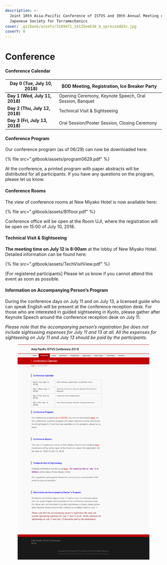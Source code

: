 ```yaml
---
description: >-
  Joint 10th Asia-Pacific Conference of ISTVS and 39th Annual Meeting of
  Japanese Society for Terramechanics
cover: .gitbook/assets/5169471_14135eeb36_b_uprezzed@2x.jpg
coverY: 0
---
```


# Conference

#### **Conference Calendar**

| **Day 0 (Tue, July 10, 2018)** | BOD Meeting, Registration, Ice Breaker Party            |
| ------------------------------ | ------------------------------------------------------- |
| **Day 1 (Wed, July 11, 2018)** | Opening Ceremony, Keynote Speech, Oral Session, Banquet |
| **Day 2 (Thu, July 12, 2018)** | Technical Visit & Sightseeing                           |
| **Day 3 (Fri, July 13, 2018)** | Oral Session/Poster Session, Closing Ceremony           |

#### Conference Program

Our conference program (as of 06/29) can now be downloaded here:

{% file src=".gitbook/assets/program0629.pdf" %}

At the conference, a printed program with paper abstracts will be distributed for all participants. If you have any questions on the program, please let us know.

#### Conference Rooms

The view of conference rooms at New Miyako Hotel is now available here:

{% file src=".gitbook/assets/B1floor.pdf" %}

Conference office will be open at the Room UJI, where the registration will be open on 15:00 of July 10, 2018.

#### Technical Visit & Sightseeing

**The meeting time on July 12 is 8:00am** at the lobby of New Miyako Hotel. Detailed information can be found here:

{% file src=".gitbook/assets/TechVisitView.pdf" %}

\[For registered participants] Please let us know if you cannot attend this event as soon as possible.

#### Information on Accompanying Person’s Program

During the conference days on July 11 and on July 13, a licensed guide who can speak English will be present at the conference reception desk. For those who are interested in guided sightseeing in Kyoto, please gather after Keynote Speech around the conference reception desk on July 11.

_Please note that the accompanying person’s registration fee does not include sightseeing expenses for July 11 and 13 at all.  All the expenses for sightseeing on July 11 and July 13 should be paid by the participants._

<figure><img src=".gitbook/assets/archive_Conference.png" alt=""><figcaption></figcaption></figure>
